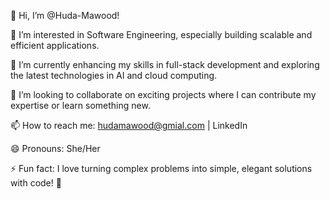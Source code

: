 👋 Hi, I’m @Huda-Mawood!

👀 I’m interested in Software Engineering, especially building scalable and efficient applications.

🌱 I’m currently enhancing my skills in full-stack development and exploring the latest technologies in AI and cloud computing.

💞️ I’m looking to collaborate on exciting projects where I can contribute my expertise or learn something new.

📫 How to reach me: hudamawood@gmial.com | LinkedIn

😄 Pronouns: She/Her

⚡ Fun fact: I love turning complex problems into simple, elegant solutions with code! 🚀

<!--- Huda-Mawood/Huda-Mawood is a ✨ special ✨ repository because its `README.md` (this file) appears on your GitHub profile. You can click the Preview link to take a look at your changes. --->
